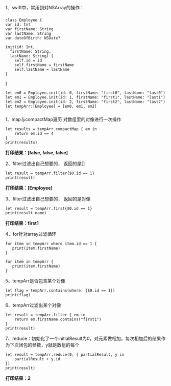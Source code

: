 1、swift中，常用到对NSArray的操作：

###
	class Employee {
    var id: Int
    var firstName: String
    var lastName: String
    var dateOfBirth: NSDate?

    init(id: Int, 
	  firstName: String, 
	  lastName: String) {
        self.id = id
        self.firstName = firstName
        self.lastName = lastName
    }
}

	let em0 = Employee.init(id: 0, firstName: "first0", lastName: "last0")
	let em1 = Employee.init(id: 1, firstName: "first1", lastName: "last1")
	let em2 = Employee.init(id: 2, firstName: "first2", lastName: "last2")
	let tempArr:[Employee] = [em0, em1, em2]

###


1、map与compactMap遍历 对数组里的对像进行一次操作

	let results = tempArr.compactMap { em in
   		return em.id == 4
	}
	print(results) 
**打印结果：[false, false, false]**



2、filter过滤出自己想要的， 返回的是[]

	let result = tempArr.filter{$0.id == 1}
	print(result) 
**打印结果：[Employee]**


3、filter过滤出自己想要的， 返回的是对像

	let result = tempArr.first{$0.id == 1}
	print(result.name) 
**打印结果：first1**

4、for针对array过滤循环

	for item in tempArr where item.id == 1 {
   	   print(item.firstName)
	}

	for item in tempArr {
   	   print(item.firstName)
	}

5、tempArr是否包含某个对像

	let flag = tempArr.contains(where: {$0.id == 1})
	print(flag) 

6、tempArr过滤出某个对像

	let result = tempArr.filter { em in
  	 	return em.firstName.contains("first1")
	}
	print(result)

7、reduce：初始化了一个initialResult为0，对元素做相加，每次相加后的结果作为下次闭包的参数，y就是数组的每个

	let result = tempArr.reduce(0, { partialResult, y in
    	partialResult + y.id
	})
	print(result) 
**打印结果：2**

